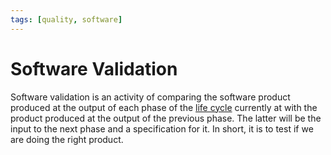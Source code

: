 ```yaml
---
tags: [quality, software]
---
```


# Software Validation

Software validation is an activity of comparing the software product produced at
the output of each phase of the [life cycle](202303251030.md) currently at with
the product produced at the output of the previous phase. The latter will be the
input to the next phase and a specification for it. In short, it is to test if
we are doing the right product.
